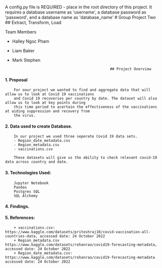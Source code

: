 A config.py file is REQUIRED - place in the root directory of this project.
It requires a database username as 'username', a database password as 'password', and a database name as 'database_name'
                                                   # Group Project Two
                                                ## Extract, Transform, Load
    
Team Members 

- Halley Ngoc Pham 
- Liam Baker
- Mark Stephen


                                                   ## Project Overview 

#### 1. Proposal 

        For oour project we wanted to find and aggregate data that will allow us to look at Covid 19 vaccinations
        and Covid 19 recoveries per country by date. The dataset will also allow us to look at key points during
        this time period to acertain the effectiveness of the vaccinations at aiding suppression and recovery from
        the virus.

#### 2. Data used to create Database.

        In our project we used three seperate Covid 19 data sets. 
        - Region_date_metadata.csv
        - Region_metadata.csv
        - vaccinations.csv
        
        These datasets will give us the ability to check relevant covid-19 data across country and date.
        
#### 3. Technologies Used:
        Jupyter Notebook
        Pandas
        Postgres SQL
        SQL Alchemy

#### 4. Findings.



#### 5. References:
        + vaccinations.csv: https://www.kaggle.com/datasets/priteshraj10/covid-vaccination-all-countries-data, accessed date: 24 October 2022
        + Region_metadata.csv https://www.kaggle.com/datasets/rohanrao/covid19-forecasting-metadata, accessed date: 24 October 2022
        + Region_date_metadata.csv: https://www.kaggle.com/datasets/rohanrao/covid19-forecasting-metadata accessed date: 24 October 2022
        

        
        

        

